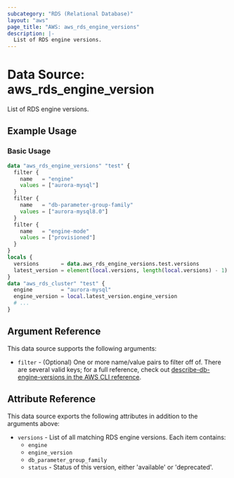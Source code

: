 ```yaml
---
subcategory: "RDS (Relational Database)"
layout: "aws"
page_title: "AWS: aws_rds_engine_versions"
description: |-
  List of RDS engine versions.
---
```


# Data Source: aws_rds_engine_version

List of RDS engine versions.

## Example Usage

### Basic Usage

```terraform
data "aws_rds_engine_versions" "test" {
  filter {
    name   = "engine"
    values = ["aurora-mysql"]
  }
  filter {
    name   = "db-parameter-group-family"
    values = ["aurora-mysql8.0"]
  }
  filter {
    name   = "engine-mode"
    values = ["provisioned"]
  }
}
locals {
  versions       = data.aws_rds_engine_versions.test.versions
  latest_version = element(local.versions, length(local.versions) - 1)
}
data "aws_rds_cluster" "test" {
  engine         = "aurora-mysql"
  engine_version = local.latest_version.engine_version
  # ...
}
```

## Argument Reference

This data source supports the following arguments:

* `filter` - (Optional) One or more name/value pairs to filter off of. There are several valid keys; for a full reference, check out [describe-db-engine-versions in the AWS CLI reference](https://awscli.amazonaws.com/v2/documentation/api/latest/reference/rds/describe-db-engine-versions.html).

## Attribute Reference

This data source exports the following attributes in addition to the arguments above:

* `versions` - List of all matching RDS engine versions. Each item contains:
  * `engine`
  * `engine_version`
  * `db_parameter_group_family`
  * `status` - Status of this version, either 'available' or 'deprecated'.
